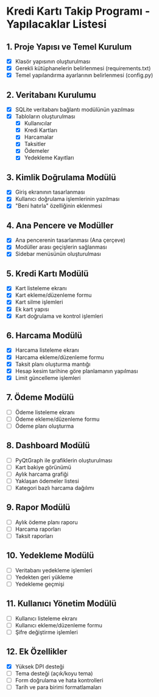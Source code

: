 # Kredi Kartı Takip Programı - Yapılacaklar Listesi

## 1. Proje Yapısı ve Temel Kurulum
- [x] Klasör yapısının oluşturulması
- [x] Gerekli kütüphanelerin belirlenmesi (requirements.txt)
- [x] Temel yapılandırma ayarlarının belirlenmesi (config.py)

## 2. Veritabanı Kurulumu
- [x] SQLite veritabanı bağlantı modülünün yazılması
- [x] Tabloların oluşturulması
  - [x] Kullanıcılar
  - [x] Kredi Kartları
  - [x] Harcamalar
  - [x] Taksitler
  - [x] Ödemeler
  - [x] Yedekleme Kayıtları

## 3. Kimlik Doğrulama Modülü
- [x] Giriş ekranının tasarlanması
- [x] Kullanıcı doğrulama işlemlerinin yazılması
- [x] "Beni hatırla" özelliğinin eklenmesi

## 4. Ana Pencere ve Modüller
- [x] Ana pencerenin tasarlanması (Ana çerçeve)
- [x] Modüller arası geçişlerin sağlanması
- [x] Sidebar menüsünün oluşturulması

## 5. Kredi Kartı Modülü
- [x] Kart listeleme ekranı
- [x] Kart ekleme/düzenleme formu
- [x] Kart silme işlemleri
- [x] Ek kart yapısı
- [x] Kart doğrulama ve kontrol işlemleri

## 6. Harcama Modülü
- [x] Harcama listeleme ekranı
- [x] Harcama ekleme/düzenleme formu
- [x] Taksit planı oluşturma mantığı
- [x] Hesap kesim tarihine göre planlamanın yapılması
- [x] Limit güncelleme işlemleri

## 7. Ödeme Modülü
- [ ] Ödeme listeleme ekranı
- [ ] Ödeme ekleme/düzenleme formu
- [ ] Ödeme planı oluşturma

## 8. Dashboard Modülü
- [ ] PyQtGraph ile grafiklerin oluşturulması
- [ ] Kart bakiye görünümü
- [ ] Aylık harcama grafiği
- [ ] Yaklaşan ödemeler listesi
- [ ] Kategori bazlı harcama dağılımı

## 9. Rapor Modülü
- [ ] Aylık ödeme planı raporu
- [ ] Harcama raporları
- [ ] Taksit raporları

## 10. Yedekleme Modülü
- [ ] Veritabanı yedekleme işlemleri
- [ ] Yedekten geri yükleme
- [ ] Yedekleme geçmişi

## 11. Kullanıcı Yönetim Modülü
- [ ] Kullanıcı listeleme ekranı
- [ ] Kullanıcı ekleme/düzenleme formu
- [ ] Şifre değiştirme işlemleri

## 12. Ek Özellikler
- [x] Yüksek DPI desteği
- [ ] Tema desteği (açık/koyu tema)
- [ ] Form doğrulama ve hata kontrolleri
- [ ] Tarih ve para birimi formatlamaları 